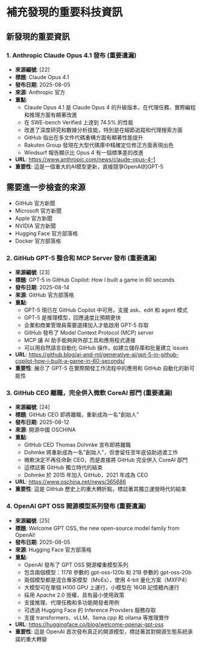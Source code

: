 # 補充發現的重要科技資訊

## 新發現的重要資訊

### 1. Anthropic Claude Opus 4.1 發布 (重要遺漏)
- **來源編號**: [22]
- **標題**: Claude Opus 4.1
- **發布日期**: 2025-08-05
- **來源**: Anthropic 官方
- **重點**: 
  - Claude Opus 4.1 是 Claude Opus 4 的升級版本，在代理任務、實際編程和推理方面有顯著改進
  - 在 SWE-bench Verified 上達到 74.5% 的性能
  - 改進了深度研究和數據分析技能，特別是在細節追蹤和代理搜索方面
  - GitHub 指出在多文件代碼重構方面有顯著性能提升
  - Rakuten Group 發現在大型代碼庫中精確定位修正方面表現出色
  - Windsurf 報告顯示比 Opus 4 有一個標準差的改進
- **URL**: https://www.anthropic.com/news/claude-opus-4-1
- **重要性**: 這是一個重大的AI模型更新，直接競爭OpenAI的GPT-5

## 需要進一步檢查的來源
- GitHub 官方新聞
- Microsoft 官方新聞
- Apple 官方新聞
- NVIDIA 官方新聞
- Hugging Face 官方部落格
- Docker 官方部落格


### 2. GitHub GPT-5 整合和 MCP Server 發布 (重要遺漏)
- **來源編號**: [23]
- **標題**: GPT-5 in GitHub Copilot: How I built a game in 60 seconds
- **發布日期**: 2025-08-14
- **來源**: GitHub 官方部落格
- **重點**: 
  - GPT-5 現已在 GitHub Copilot 中可用，支援 ask、edit 和 agent 模式
  - GPT-5 是推理模型，回應速度比預期更快
  - 企業和商業管理員需要選擇加入才能啟用 GPT-5 存取
  - GitHub 發布了 Model Context Protocol (MCP) server
  - MCP 讓 AI 助手能夠與外部工具和應用程式連接
  - 可以用自然語言自動化 GitHub 操作，如建立儲存庫和批量建立 issues
- **URL**: https://github.blog/ai-and-ml/generative-ai/gpt-5-in-github-copilot-how-i-built-a-game-in-60-seconds/
- **重要性**: 展示了 GPT-5 在實際開發工作流程中的應用和 GitHub 自動化的新可能性


### 3. GitHub CEO 離職，完全併入微軟 CoreAI 部門 (重要遺漏)
- **來源編號**: [24]
- **標題**: GitHub CEO 即將離職，重新成為一名"創始人"
- **發布日期**: 2025-08-12
- **來源**: 開源中國 OSCHINA
- **重點**: 
  - GitHub CEO Thomas Dohmke 宣布即將離職
  - Dohmke 將重新成為一名"創始人"，但會留任至年底協助過渡工作
  - 微軟決定不再任命新 CEO，而是直接將 GitHub 完全併入 CoreAI 部門
  - 這標誌著 GitHub 獨立時代的結束
  - Dohmke 於 2015 年加入 GitHub，2021 年成為 CEO
- **URL**: https://www.oschina.net/news/365686
- **重要性**: 這是 GitHub 歷史上的重大轉折點，標誌著其獨立運營時代的結束


### 4. OpenAI GPT OSS 開源模型系列發布 (重要遺漏)
- **來源編號**: [25]
- **標題**: Welcome GPT OSS, the new open-source model family from OpenAI!
- **發布日期**: 2025-08-05
- **來源**: Hugging Face 官方部落格
- **重點**: 
  - OpenAI 發布了 GPT OSS 開源權重模型系列
  - 包含兩個模型：117B 參數的 gpt-oss-120b 和 21B 參數的 gpt-oss-20b
  - 兩個模型都是混合專家模型（MoEs），使用 4-bit 量化方案（MXFP4）
  - 大模型可在單個 H100 GPU 上運行，小模型在 16GB 記憶體內運行
  - 採用 Apache 2.0 授權，具有最小使用政策
  - 支援推理、代理任務和多功能開發者用例
  - 可透過 Hugging Face 的 Inference Providers 服務存取
  - 支援 transformers、vLLM、llama.cpp 和 ollama 等推理實作
- **URL**: https://huggingface.co/blog/welcome-openai-gpt-oss
- **重要性**: 這是 OpenAI 首次發布真正的開源模型，標誌著其對開源生態系統承諾的重大轉變


